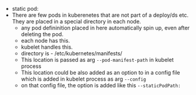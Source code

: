 - static pod: 
- There are few pods in kuberenetes that are not part of a deploy/ds etc. They are placed in a special directory in each node.
    - any pod defininition placed in here automatically spin up, even after deleting the pod. 
    - each node has this. 
    - kubelet handles this. 
    - directory is - /etc/kubernetes/manifests/ 
    - This location is passed as arg `--pod-manifest-path` in kubelet process
    - This location could be also added as an option to in a config file which is added in kubelet process as arg `--config`
    - on that config file, the option is added like this `--staticPodPath:`
    